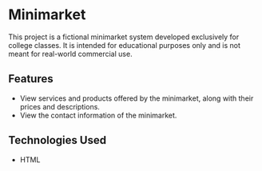 # Minimarket

This project is a fictional minimarket system developed exclusively for college classes. It is intended for educational purposes only and is not meant for real-world commercial use.

## Features

- View services and products offered by the minimarket, along with their prices and descriptions.
- View the contact information of the minimarket.

## Technologies Used

- HTML
